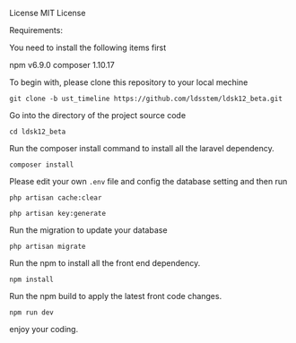 License
MIT License


Requirements:


You need to install the following items first


npm v6.9.0
composer 1.10.17


To begin with, please clone this repository to your local mechine

```git clone -b ust_timeline https://github.com/ldsstem/ldsk12_beta.git```

Go into the directory of the project source code

```cd ldsk12_beta```

Run the composer install command to install all the laravel dependency.

```composer install```

Please edit your own ```.env``` file and config the database setting
and then run

```php artisan cache:clear```

```php artisan key:generate```

Run the migration to update your database

```php artisan migrate```

Run the npm to install all the front end dependency.

```npm install```

Run the npm build to apply the latest front code changes.

```npm run dev```


enjoy your coding.
